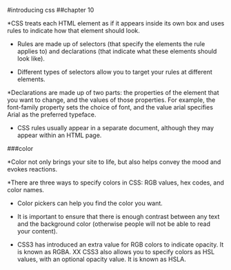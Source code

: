 #introducing css
##chapter 10 

*CSS treats each HTML element as if it appears inside
its own box and uses rules to indicate how that
element should look.
* Rules are made up of selectors (that specify the
elements the rule applies to) and declarations (that
indicate what these elements should look like).

* Different types of selectors allow you to target your
rules at different elements.

*Declarations are made up of two parts: the properties
of the element that you want to change, and the values
of those properties. For example, the font-family
property sets the choice of font, and the value arial
specifies Arial as the preferred typeface.

* CSS rules usually appear in a separate document,
although they may appear within an HTML page.

###color

*Color not only brings your site to life, but also helps
convey the mood and evokes reactions.

 *There are three ways to specify colors in CSS:
RGB values, hex codes, and color names.
* Color pickers can help you find the color you want.

* It is important to ensure that there is enough contrast
between any text and the background color (otherwise
people will not be able to read your content).

* CSS3 has introduced an extra value for RGB colors to
indicate opacity. It is known as RGBA.
XX CSS3 also allows you to specify colors as HSL values,
with an optional opacity value. It is known as HSLA.
